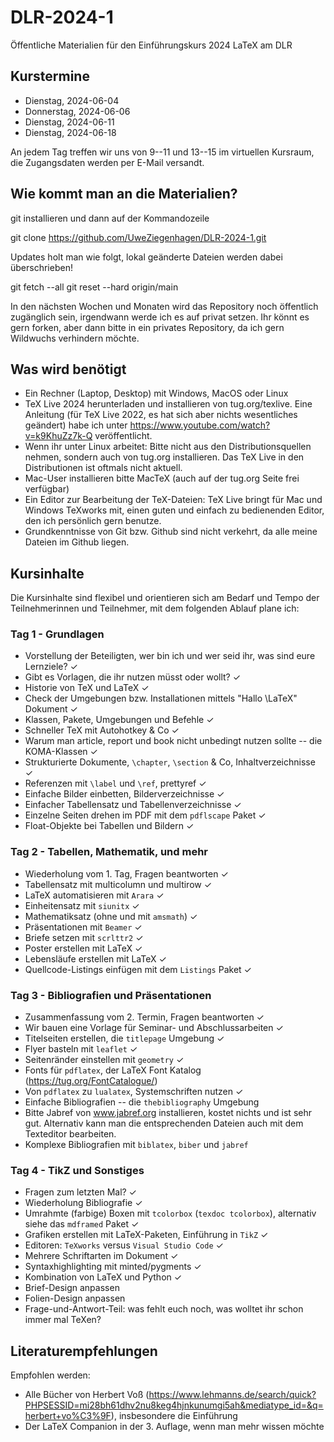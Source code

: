# DLR-2024-1

Öffentliche Materialien für den Einführungskurs 2024 LaTeX am DLR

## Kurstermine

* Dienstag, 2024-06-04
* Donnerstag, 2024-06-06
* Dienstag, 2024-06-11
* Dienstag, 2024-06-18

An jedem Tag treffen wir uns von 9--11 und 13--15 im virtuellen Kursraum, die Zugangsdaten werden per E-Mail versandt.

## Wie kommt man an die Materialien?

git installieren und dann auf der Kommandozeile

git clone https://github.com/UweZiegenhagen/DLR-2024-1.git

Updates holt man wie folgt, lokal geänderte Dateien werden dabei überschrieben!

git fetch --all
git reset --hard origin/main

In den nächsten Wochen und Monaten wird das Repository noch öffentlich zugänglich sein, 
irgendwann werde ich es auf privat setzen. Ihr könnt es gern forken, aber dann
bitte in ein privates Repository, da ich gern Wildwuchs verhindern möchte.


## Was wird benötigt

* Ein Rechner (Laptop, Desktop) mit Windows, MacOS oder Linux
* TeX Live 2024 herunterladen und installieren von tug.org/texlive. Eine Anleitung (für TeX Live 2022, es hat sich aber nichts wesentliches geändert) habe ich unter https://www.youtube.com/watch?v=k9KhuZz7k-Q veröffentlicht.
* Wenn ihr unter Linux arbeitet: Bitte nicht aus den Distributionsquellen nehmen, sondern auch von tug.org installieren. Das TeX Live in den Distributionen ist oftmals nicht aktuell. 
* Mac-User installieren bitte MacTeX (auch auf der tug.org Seite frei verfügbar)
* Ein Editor zur Bearbeitung der TeX-Dateien: TeX Live bringt für Mac und Windows TeXworks mit, einen guten und einfach zu bedienenden Editor, den ich persönlich gern benutze.
* Grundkenntnisse von Git bzw. Github sind nicht verkehrt, da alle meine Dateien im Github liegen.

## Kursinhalte

Die Kursinhalte sind flexibel und orientieren sich am Bedarf und Tempo der Teilnehmerinnen und Teilnehmer, mit dem folgenden Ablauf plane ich:

### Tag 1 - Grundlagen

* Vorstellung der Beteiligten, wer bin ich und wer seid ihr, was sind eure Lernziele? ✓
* Gibt es Vorlagen, die ihr nutzen müsst oder wollt? ✓
* Historie von TeX und LaTeX ✓
* Check der Umgebungen bzw. Installationen mittels "Hallo \LaTeX" Dokument ✓
* Klassen, Pakete, Umgebungen und Befehle ✓
* Schneller TeX mit Autohotkey & Co ✓
* Warum man article, report und book nicht unbedingt nutzen sollte -- die KOMA-Klassen ✓
* Strukturierte Dokumente, ``\chapter``, ``\section`` & Co, Inhaltverzeichnisse ✓
* Referenzen mit ``\label`` und ``\ref``, prettyref ✓
* Einfache Bilder einbetten, Bilderverzeichnisse ✓
* Einfacher Tabellensatz und Tabellenverzeichnisse ✓
* Einzelne Seiten drehen im PDF mit dem ``pdflscape`` Paket ✓
* Float-Objekte bei Tabellen und Bildern ✓

### Tag 2 - Tabellen, Mathematik, und mehr

* Wiederholung vom 1. Tag, Fragen beantworten ✓
* Tabellensatz mit multicolumn und multirow ✓
* LaTeX automatisieren mit ``Arara`` ✓
* Einheitensatz mit ``siunitx`` ✓
* Mathematiksatz (ohne und mit ``amsmath``) ✓
* Präsentationen mit ``Beamer`` ✓
* Briefe setzen mit ``scrlttr2`` ✓
* Poster erstellen mit LaTeX ✓
* Lebensläufe erstellen mit LaTeX ✓
* Quellcode-Listings einfügen mit dem ``Listings`` Paket ✓

### Tag 3 - Bibliografien und Präsentationen

* Zusammenfassung vom 2. Termin, Fragen beantworten ✓
* Wir bauen eine Vorlage für Seminar- und Abschlussarbeiten ✓
* Titelseiten erstellen, die ``titlepage`` Umgebung ✓
* Flyer basteln mit ``leaflet`` ✓
* Seitenränder einstellen mit ``geometry`` ✓
* Fonts für ``pdflatex``, der LaTeX Font Katalog (https://tug.org/FontCatalogue/)
* Von ``pdflatex`` zu ``lualatex``, Systemschriften nutzen ✓
* Einfache Bibliografien -- die ``thebibliography`` Umgebung
* Bitte Jabref von www.jabref.org installieren, kostet nichts und ist sehr gut. Alternativ kann man die entsprechenden Dateien auch mit dem Texteditor bearbeiten.
* Komplexe Bibliografien mit ``biblatex``, ``biber`` und ``jabref``

### Tag 4 - TikZ und Sonstiges

* Fragen zum letzten Mal? ✓
* Wiederholung Bibliografie ✓
* Umrahmte (farbige) Boxen mit ``tcolorbox`` (``texdoc tcolorbox``), alternativ siehe das ``mdframed`` Paket ✓
* Grafiken erstellen mit LaTeX-Paketen, Einführung in ``TikZ`` ✓
* Editoren: ``TeXworks`` versus ``Visual Studio Code`` ✓
* Mehrere Schriftarten im Dokument  ✓
* Syntaxhighlighting mit minted/pygments ✓
* Kombination von LaTeX und Python ✓
* Brief-Design anpassen 
* Folien-Design anpassen 
* Frage-und-Antwort-Teil: was fehlt euch noch, was wolltet ihr schon immer mal TeXen?

## Literaturempfehlungen

Empfohlen werden:

* Alle Bücher von Herbert Voß (https://www.lehmanns.de/search/quick?PHPSESSID=mi28bh61dhv2nu8keg4hjnkunumgi5ah&mediatype_id=&q=herbert+vo%C3%9F), insbesondere die Einführung
* Der LaTeX Companion in der 3. Auflage, wenn man mehr wissen möchte

